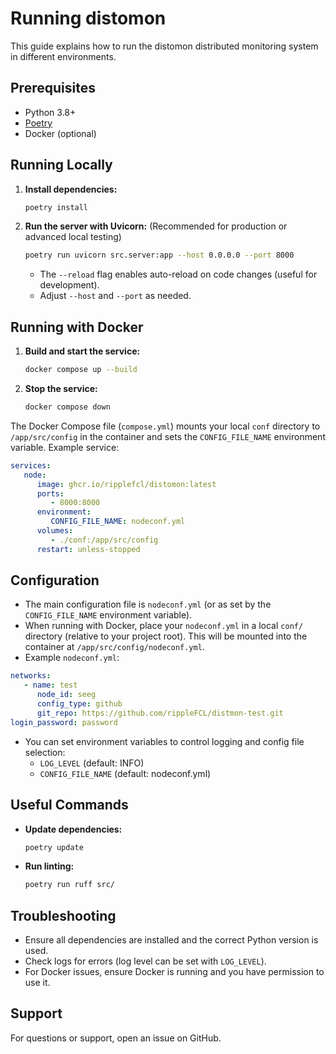 # Running distomon

This guide explains how to run the distomon distributed monitoring system in different environments.

## Prerequisites
- Python 3.8+
- [Poetry](https://python-poetry.org/)
- Docker (optional)

## Running Locally

1. **Install dependencies:**
   ```bash
   poetry install
   ```
3. **Run the server with Uvicorn:**
   (Recommended for production or advanced local testing)
   ```bash
   poetry run uvicorn src.server:app --host 0.0.0.0 --port 8000
   ```
   - The `--reload` flag enables auto-reload on code changes (useful for development).
   - Adjust `--host` and `--port` as needed.

## Running with Docker

1. **Build and start the service:**
    ```bash
    docker compose up --build
    ```
2. **Stop the service:**
    ```bash
    docker compose down
    ```

The Docker Compose file (`compose.yml`) mounts your local `conf` directory to `/app/src/config` in the container and sets the `CONFIG_FILE_NAME` environment variable. Example service:

```yaml
services:
   node:
      image: ghcr.io/ripplefcl/distomon:latest
      ports:
         - 8000:8000
      environment:
         CONFIG_FILE_NAME: nodeconf.yml
      volumes:
         - ./conf:/app/src/config
      restart: unless-stopped
```


## Configuration

- The main configuration file is `nodeconf.yml` (or as set by the `CONFIG_FILE_NAME` environment variable).
- When running with Docker, place your `nodeconf.yml` in a local `conf/` directory (relative to your project root). This will be mounted into the container at `/app/src/config/nodeconf.yml`.
- Example `nodeconf.yml`:

```yaml
networks:
   - name: test
      node_id: seeg
      config_type: github
      git_repo: https://github.com/rippleFCL/distmon-test.git
login_password: password
```

- You can set environment variables to control logging and config file selection:
   - `LOG_LEVEL` (default: INFO)
   - `CONFIG_FILE_NAME` (default: nodeconf.yml)

## Useful Commands
- **Update dependencies:**
  ```bash
  poetry update
  ```
- **Run linting:**
  ```bash
  poetry run ruff src/
  ```

## Troubleshooting
- Ensure all dependencies are installed and the correct Python version is used.
- Check logs for errors (log level can be set with `LOG_LEVEL`).
- For Docker issues, ensure Docker is running and you have permission to use it.

## Support
For questions or support, open an issue on GitHub.
